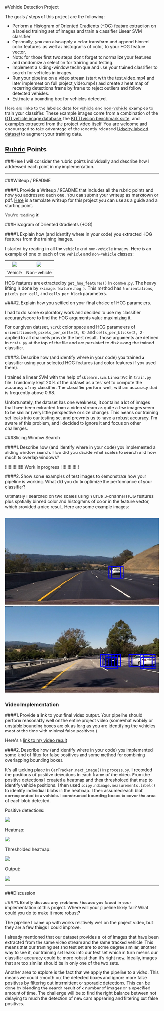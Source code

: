 #Vehicle Detection Project

The goals / steps of this project are the following:

* Perform a Histogram of Oriented Gradients (HOG) feature extraction on a labeled training set of images and train a classifier Linear SVM classifier
* Optionally, you can also apply a color transform and append binned color features, as well as histograms of color, to your HOG feature vector. 
* Note: for those first two steps don't forget to normalize your features and randomize a selection for training and testing.
* Implement a sliding-window technique and use your trained classifier to search for vehicles in images.
* Run your pipeline on a video stream (start with the test_video.mp4 and later implement on full project_video.mp4) and create a heat map of recurring detections frame by frame to reject outliers and follow detected vehicles.
* Estimate a bounding box for vehicles detected.

Here are links to the labeled data for [vehicle](https://s3.amazonaws.com/udacity-sdc/Vehicle_Tracking/vehicles.zip) and [non-vehicle](https://s3.amazonaws.com/udacity-sdc/Vehicle_Tracking/non-vehicles.zip) examples to train your classifier.  These example images come from a combination of the [GTI vehicle image database](http://www.gti.ssr.upm.es/data/Vehicle_database.html), the [KITTI vision benchmark suite](http://www.cvlibs.net/datasets/kitti/), and examples extracted from the project video itself.   You are welcome and encouraged to take advantage of the recently released [Udacity labeled dataset](https://github.com/udacity/self-driving-car/tree/master/annotations) to augment your training data. 

[//]: # (Image References)
[vehicle]: ./writeup/vehicle.png
[non-vehicle]: ./writeup/non-vehicle.png
[car-detection-1]: ./writeup/windows-1.jpg
[car-detection-2]: ./writeup/windows-2.jpg
[detection-1-windows]: ./writeup/detection-1-windows.jpg
[detection-2-heatmap]: ./writeup/detection-2-heatmap.jpg
[detection-3-heatmap-thresholded]: ./writeup/detection-3-heatmap-thresholded.jpg
[detection-4-output]: ./writeup/detection-4-output.jpg

## [Rubric](https://review.udacity.com/#!/rubrics/513/view) Points
###Here I will consider the rubric points individually and describe how I addressed each point in my implementation.  

---
###Writeup / README

####1. Provide a Writeup / README that includes all the rubric points and how you addressed each one.  You can submit your writeup as markdown or pdf.  [Here](https://github.com/udacity/CarND-Vehicle-Detection/blob/master/writeup_template.md) is a template writeup for this project you can use as a guide and a starting point.  

You're reading it!

###Histogram of Oriented Gradients (HOG)

####1. Explain how (and identify where in your code) you extracted HOG features from the training images.

I started by reading in all the `vehicle` and `non-vehicle` images.  Here is an example of one of each of the `vehicle` and `non-vehicle` classes:

| ![][vehicle] 	| ![][non-vehicle]	|
|----------------|-------------------|
| Vehicle		  	|Non-vehicle		 	|


HOG features are extracted by `get_hog_features()` in `common.py`. The heavy lifting is done by `skimage.feature.hog()`. This method has a `orientations`, `pixels_per_cell`, and `cells_per_block` parameters. 


####2. Explain how you settled on your final choice of HOG parameters.

I had to do some exploratory work and decided to use my classifier accurary/score to find the HOG arguments value maximizing it.

For our given dataset, `YCrCb` color space and HOG parameters of `orientations=9`, `pixels_per_cell=(8, 8)` and `cells_per_block=(2, 2)` applied to all channels provide the best result. Those arguments are defined in `train.py` at the top of the file and are persisted to disk along the trained classifier.


####3. Describe how (and identify where in your code) you trained a classifier using your selected HOG features (and color features if you used them).

I trained a linear SVM with the help of `sklearn.svm.LinearSVC` in `train.py` file. I randomly kept 20% of the dataset as a test set to compute the accuracy of my classifier. The classifier perform well, with an accuracy that is frequently above 0.98.

Unfortunately, the dataset has one weakness, it contains a lot of images that have been extracted from a video stream as quite a few images seem to be similar (very little perspective or size change). This means our training set leaks into our testing set and prevents us to have a robust accuracy. I'm aware of this problem, and I decided to ignore it and focus on other challenges.

###Sliding Window Search

####1. Describe how (and identify where in your code) you implemented a sliding window search.  How did you decide what scales to search and how much to overlap windows?

!!!!!!!!!!!!!!! Work in progress !!!!!!!!!!!!!!!


####2. Show some examples of test images to demonstrate how your pipeline is working.  What did you do to optimize the performance of your classifier?

Ultimately I searched on two scales using YCrCb 3-channel HOG features plus spatially binned color and histograms of color in the feature vector, which provided a nice result.  Here are some example images:

![Example of car detection][car-detection-1]
![Another example of car detection][car-detection-2]
---

### Video Implementation

####1. Provide a link to your final video output.  Your pipeline should perform reasonably well on the entire project video (somewhat wobbly or unstable bounding boxes are ok as long as you are identifying the vehicles most of the time with minimal false positives.)

Here's a [link to my video result](./output_images/project_video.mp4)


####2. Describe how (and identify where in your code) you implemented some kind of filter for false positives and some method for combining overlapping bounding boxes.

It's all tacking place in `CarTracker.next_image()` in `process.py`. I recorded the positions of positive detections in each frame of the video.  From the positive detections I created a heatmap and then thresholded that map to identify vehicle positions.  I then used `scipy.ndimage.measurements.label()` to identify individual blobs in the heatmap.  I then assumed each blob corresponded to a vehicle.  I constructed bounding boxes to cover the area of each blob detected.  

Positive detections:

![][detection-1-windows]

Heatmap:

![][detection-2-heatmap]

Thresholded heatmap:

![][detection-3-heatmap-thresholded]

Output:

![][detection-4-output]

---

###Discussion

####1. Briefly discuss any problems / issues you faced in your implementation of this project.  Where will your pipeline likely fail?  What could you do to make it more robust?

The pipeline I came up with works relatively well on the project video, but they are a few things I could improve.

I already mentioned that our dataset provides a lot of images that have been extracted from the same video stream and the same tracked vehicle. This means that our training set and test set are to some degree similar, another way to see it, our training set leaks into our test set which in turn means our classifier accuracy could be more robust than it's right now. Ideally, images that are too similar should be in only one of the two sets.

Another area to explore is the fact that we apply the pipeline to a video. This means we could smooth out the detected boxes and ignore more false positives by filtering out intermittent or sporadic detections. This can be done by blending the search result of x number of images or a specified amount of time. The challenge will be to find the right balance between not delaying to much the detection of new cars appearing and filtering out false positives.  

